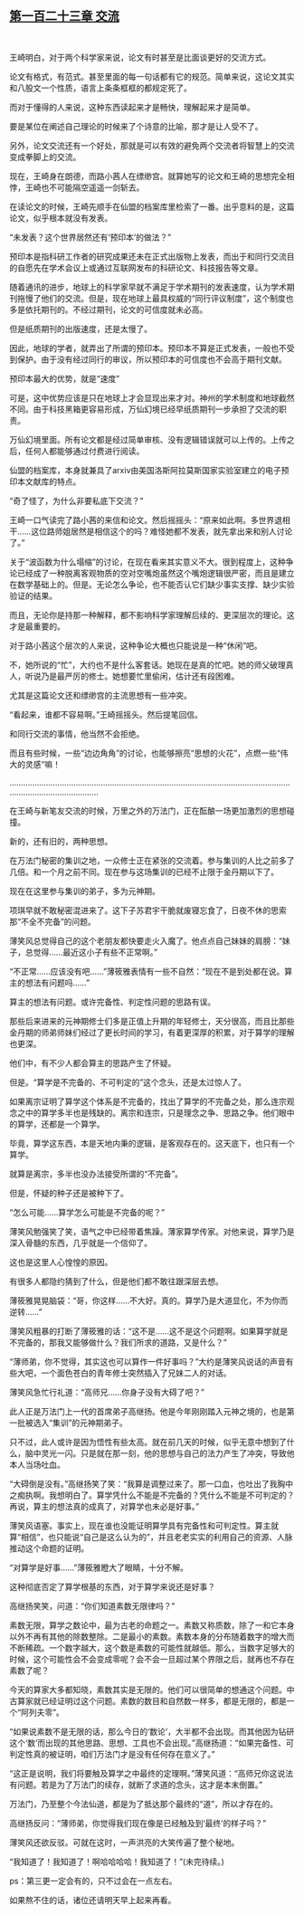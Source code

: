 ## [第一百二十三章 交流](https://www.xxbiquge.com/11_11207/9062586.html)
﻿

  王崎明白，对于两个科学家来说，论文有时甚至是比面谈更好的交流方式。

  论文有格式，有范式。甚至里面的每一句话都有它的规范。简单来说，这论文其实和八股文一个性质，语言上条条框框的都规定死了。

  而对于懂得的人来说，这种东西读起来才是畅快，理解起来才是简单。

  要是某位在阐述自己理论的时候来了个诗意的比喻，那才是让人受不了。

  另外，论文交流还有一个好处，那就是可以有效的避免两个交流者将智慧上的交流变成拳脚上的交流。

  现在，王崎身在朗德，而路小茜人在缥缈宫。就算她写的论文和王崎的思想完全相悖，王崎也不可能隔空遥遥一剑斩去。

  在读论文的时候，王崎先顺手在仙盟的档案库里检索了一番。出乎意料的是，这篇论文，似乎根本就没有发表。

  “未发表？这个世界居然还有‘预印本’的做法？”

  预印本是指科研工作者的研究成果还未在正式出版物上发表，而出于和同行交流目的自愿先在学术会议上或通过互联网发布的科研论文、科技报告等文章。

  随着通讯的进步，地球上的科学家早就不满足于学术期刊的发表速度，认为学术期刊拖慢了他们的交流。但是，现在地球上最具权威的“同行评议制度”，这个制度也多是依托期刊的。不经过期刊，论文的可信度就未必高。

  但是纸质期刊的出版速度，还是太慢了。

  因此，地球的学者，就弄出了所谓的预印本。预印本不算是正式发表，一般也不受到保护。由于没有经过同行的审议，所以预印本的可信度也不会高于期刊文献。

  预印本最大的优势，就是“速度”

  可是，这中优势应该是只在地球上才会显现出来才对。神州的学术制度和地球截然不同。由于科技黑箱更容易形成，万仙幻境已经早纸质期刊一步承担了交流的职责。

  万仙幻境里面。所有论文都是经过简单审核、没有逻辑错误就可以上传的。上传之后，任何人都能够通过付费进行阅读。

  仙盟的档案库，本身就兼具了arxiv由美国洛斯阿拉莫斯国家实验室建立的电子预印本文献库的特点。

  “奇了怪了，为什么非要私底下交流？”

  王崎一口气读完了路小茜的来信和论文。然后摇摇头：“原来如此啊。多世界退相干……这位路师姐居然是相信这个的吗？难怪她都不发表，就先拿出来和别人讨论了。”

  关于“波函数为什么塌缩”的讨论，在现在看来其实意义不大。很到程度上，这种争论已经成了一种脱离客观物质的空对空嘴炮虽然这个嘴炮逻辑很严密，而且是建立在数学基础上的。但是。无论怎么争论，也不能否认它们缺少事实支撑、缺少实验验证的结果。

  而且，无论你是持那一种解释，都不影响科学家理解后续的、更深层次的理论。这才是最重要的。

  对于路小茜这个层次的人来说，这种争论大概也只能说是一种“休闲”吧。

  不，她所说的“忙”，大约也不是什么客套话。她现在是真的忙吧。她的师父破理真人，听说乃是最严厉的修士。她想要忙里偷闲，估计还有段困难。

  尤其是这篇论文还和缥缈宫的主流思想有一些冲突。

  “看起来，谁都不容易啊。”王崎摇摇头。然后提笔回信。

  和同行交流的事情，他当然不会拒绝。

  而且有些时候，一些“边边角角”的讨论，也能够擦亮“思想的火花”，点燃一些“伟大的灵感”嘛！

  ………………………………………………………………………………………………………………………………………………

  在王崎与新笔友交流的时候，万里之外的万法门，正在酝酿一场更加激烈的思想碰撞。

  新的，还有旧的，两种思想。

  在万法门秘密的集训之地，一众修士正在紧张的交流着。参与集训的人比之前多了几倍。和一个月之前不同。现在参与这场集训的已经不止限于金丹期以下了。

  现在在这里参与集训的弟子，多为元神期。

  项琪早就不敢秘密混进来了。这下子苏君宇干脆就废寝忘食了，日夜不休的思索那“不全不完备”的问题。

  薄笑风总觉得自己的这个老朋友都快要走火入魔了。他点点自己妹妹的肩膀：“妹子，总觉得……最近这小子有些不正常啊。”

  “不正常……应该没有吧……”薄筱雅表情有一些不自然：“现在不是到处都在说。算主的想法有问题吗……”

  算主的想法有问题。或许完备性、判定性问题的思路有误。

  那些后来进来的元神期修士们多是正值上升期的年轻修士，天分很高，而且比那些金丹期的师弟师妹们经过了更长时间的学习，有着更深厚的积累，对于算学的理解也更深。

  他们中，有不少人都会算主的思路产生了怀疑。

  但是。“算学是不完备的、不可判定的”这个念头，还是太过惊人了。

  如果离宗证明了算学这个体系是不完备的，找出了算学的不完备之处，那么连宗观念之中的算学多半也是残缺的。离宗和连宗，只是理念之争、思路之争。他们眼中的算学，还都是一个算学。

  毕竟，算学这东西，本是天地内秉的逻辑，是客观存在的。这天底下，也只有一个算学。

  就算是离宗，多半也没办法接受所谓的“不完备”。

  但是，怀疑的种子还是被种下了。

  “怎么可能……算学怎么可能是不完备的呢？”

  薄笑风勉强笑了笑，语气之中已经带着焦躁。薄家算学传家。对他来说，算学乃是深入骨髓的东西，几乎就是一个信仰了。

  这也是这里人心惶惶的原因。

  有很多人都隐约猜到了什么，但是他们都不敢往跟深层去想。

  薄筱雅晃晃脑袋：“哥，你这样……不大好。真的。算学乃是大道显化，不为你而逆转……”

  薄笑风粗暴的打断了薄筱雅的话：“这不是……这不是这个问题啊。如果算学就是不完备的，那我又能够做什么？我们所求的道路，又是什么？”

  “薄师弟，你不觉得，其实这也可以算作一件好事吗？”大约是薄笑风说话的声音有些大吧，一个面色苍白的青年修士突然插入了兄妹二人的对话。

  薄笑风急忙行礼道：“高师兄……你身子没有大碍了吧？”

  此人正是万法门上一代的首席弟子高继扬。他是今年刚刚踏入元神之境的，也是第一批被选入“集训”的元神期弟子。

  只不过，此人或许是因为悟性有些太高。就在前几天的时候，似乎无意中想到了什么，脑中灵光一闪。只是就在那一刻，他的思想与自己的法力产生了冲突，导致他本人当场吐血。

  “大碍倒是没有。”高继扬笑了笑：“我算是调整过来了。那一口血，也吐出了我胸中之痴执啊。我想明白了。算学凭什么不能是不完备的？凭什么不能是不可判定的？再说，算主的想法真的成真了，对算学也未必是好事。”

  薄笑风语塞。事实上，现在谁也没能证明算学具有完备性和可判定性。算主就算“相信”，也只能说“自己是这么认为的”，并且老老实实的利用自己的资源、人脉推动这个命题的证明。

  “对算学是好事……”薄筱雅瞪大了眼睛，十分不解。

  这种彻底否定了算学根基的东西，对于算学来说还是好事？

  高继扬笑笑，问道：“你们知道素数无限律吗？”

  素数无限，算学之数论中，最为古老的命题之一。素数又称质数，除了一和它本身以外不再有其他的除数整除。二是最小的素数。素数本身的分布随着数字的增大而不断稀疏。一个数字越大，这个数是素数的可能性就越低。那么，当数字足够大的时候，这个可能性会不会变成零呢？会不会一旦超过某个界限之后，就再也不存在素数了呢？

  今天的算家大多都知晓，素数其实是无限的。他们可以很简单的想通这个问题。中古算家就已经证明过这个问题。素数的数目和自然数一样多，都是无限的，都是一个“阿列夫零”。

  “如果说素数不是无限的话，那么今日的‘数论’，大半都不会出现。而其他因为钻研这个‘数’而出现的其他思路、思想、工具也不会出现。”高继扬道：“如果完备性、可判定性真的被证明，咱们万法门才是没有任何存在意义了。”

  “这正是说明，我们将要触及算学之中最终的定理啊。”薄笑风道：“高师兄你这说法有问题。若是为了万法门的续存，就断了求道的念头，这才是本末倒置。”

  万法门，乃至整个今法仙道，都是为了抵达那个最终的“道”，所以才存在的。

  高继扬反问：“薄师弟，你觉得我们现在像是已经触及到‘最终’的样子吗？”

  薄笑风还欲反驳。可就在这时，一声洪亮的大笑传遍了整个秘地。

  “我知道了！我知道了！啊哈哈哈哈！我知道了！”(未完待续。)

  ps：第三更一定会有的，只不过会在一点左右。

  如果熬不住的话，诸位还请明天早上起来再看。
